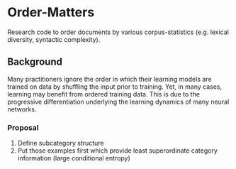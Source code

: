# Order-Matters

Research code to order documents by various corpus-statistics (e.g. lexical diversity, syntactic complexity).

## Background

Many practitioners ignore the order in which their learning models are trained on data by shuffling the input prior to training.
Yet, in many cases, learning may benefit from ordered training data.
This is due to the progressive differentiation underlying the learning dynamics of many neural networks.
 
### Proposal

1. Define subcategory structure
2. Put those examples first which provide least superordinate category information (large conditional entropy)
 
